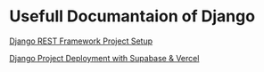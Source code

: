 
# Usefull Documantaion of Django

[Django REST Framework Project Setup](./setup.md) 

[Django Project Deployment with Supabase & Vercel](./vercel-deploy.md)
